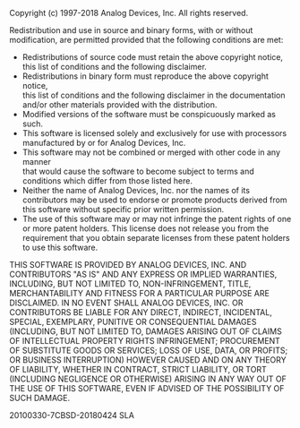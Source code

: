 Copyright (c) 1997-2018 Analog Devices, Inc.  All rights reserved.

Redistribution and use in source and binary forms, with or without modification, are permitted provided that the following conditions are met:
  - Redistributions of source code must retain the above copyright notice,  
    this list of conditions and the following disclaimer.
  - Redistributions in binary form must reproduce the above copyright notice,    
    this list of conditions and the following disclaimer in the documentation    
    and/or other materials provided with the distribution.  
  - Modified versions of the software must be conspicuously marked as such.
  - This software is licensed solely and exclusively for use with processors   
    manufactured by or for Analog Devices, Inc.
  - This software may not be combined or merged with other code in any manner  
    that would cause the software to become subject to terms and conditions 
    which differ from those listed here.
  - Neither the name of Analog Devices, Inc. nor the names of its
    contributors may be used to endorse or promote products derived
    from this software without specific prior written permission.
  - The use of this software may or may not infringe the patent rights of one 
    or more patent holders.  This license does not release you from the 
    requirement that you obtain separate licenses from these patent holders 
    to use this software.

THIS SOFTWARE IS PROVIDED BY ANALOG DEVICES, INC. AND CONTRIBUTORS "AS IS" AND ANY EXPRESS OR IMPLIED WARRANTIES, INCLUDING, BUT NOT LIMITED TO, NON-INFRINGEMENT, TITLE, MERCHANTABILITY AND FITNESS FOR A PARTICULAR PURPOSE ARE DISCLAIMED. IN NO EVENT SHALL ANALOG DEVICES, INC. OR CONTRIBUTORS BE LIABLE FOR ANY DIRECT, INDIRECT, INCIDENTAL, SPECIAL, EXEMPLARY, PUNITIVE OR CONSEQUENTIAL DAMAGES (INCLUDING, BUT NOT LIMITED TO, DAMAGES ARISING OUT OF CLAIMS OF INTELLECTUAL PROPERTY RIGHTS INFRINGEMENT; PROCUREMENT OF SUBSTITUTE GOODS OR SERVICES; LOSS OF USE, DATA, OR PROFITS; OR BUSINESS INTERRUPTION) HOWEVER CAUSED AND ON ANY THEORY OF LIABILITY, WHETHER IN CONTRACT, STRICT LIABILITY, OR TORT (INCLUDING NEGLIGENCE OR OTHERWISE) ARISING IN ANY WAY OUT OF THE USE OF THIS SOFTWARE, EVEN IF ADVISED OF THE POSSIBILITY OF SUCH DAMAGE.

20100330-7CBSD-20180424 SLA

